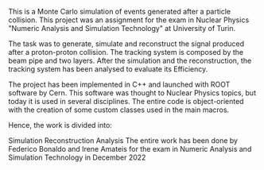 This is a Monte Carlo simulation of events generated after a particle collision.
This project was an assignment for the exam in Nuclear Physics "Numeric Analysis and Simulation Technology" at University of Turin.

The task was to generate, simulate and reconstruct the signal produced after a proton-proton collision. The tracking system is composed by the beam pipe and two layers. After the simulation and the reconstruction, the tracking system has been analysed to evaluate its Efficiency.

The project has been implemented in C++ and launched with ROOT software by Cern. This software was thought to Nuclear Physics topics, but today it is used in several disciplines. The entire code is object-oriented with the creation of some custom classes used in the main macros.

Hence, the work is divided into:

Simulation
Reconstruction
Analysis
The entire work has been done by Federico Bonaldo and Irene Amateis for the exam in Numeric Analysis and Simulation Technology in December 2022
